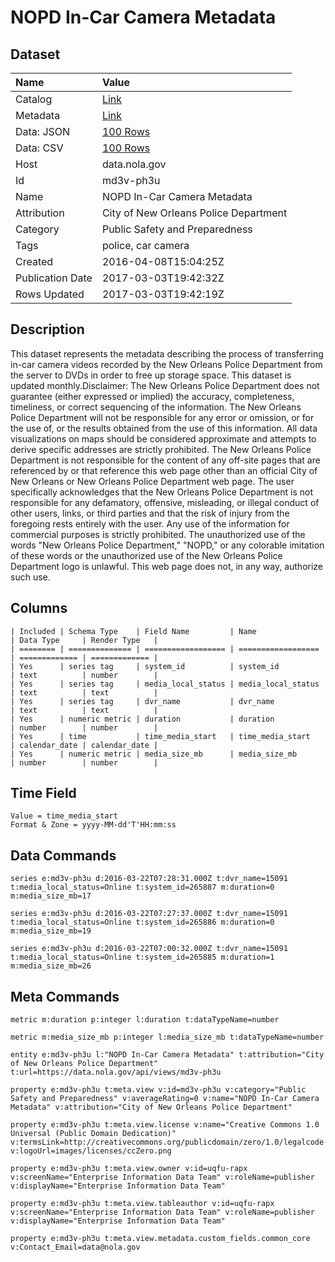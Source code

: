# NOPD In-Car Camera Metadata

## Dataset

| Name | Value |
| :--- | :---- |
| Catalog | [Link](https://catalog.data.gov/dataset/nopd-in-car-camera-metadata) |
| Metadata | [Link](https://data.nola.gov/api/views/md3v-ph3u) |
| Data: JSON | [100 Rows](https://data.nola.gov/api/views/md3v-ph3u/rows.json?max_rows=100) |
| Data: CSV | [100 Rows](https://data.nola.gov/api/views/md3v-ph3u/rows.csv?max_rows=100) |
| Host | data.nola.gov |
| Id | md3v-ph3u |
| Name | NOPD In-Car Camera Metadata |
| Attribution | City of New Orleans Police Department |
| Category | Public Safety and Preparedness |
| Tags | police, car camera |
| Created | 2016-04-08T15:04:25Z |
| Publication Date | 2017-03-03T19:42:32Z |
| Rows Updated | 2017-03-03T19:42:19Z |

## Description

This dataset represents the metadata describing the process of transferring in-car camera videos recorded by the New Orleans Police Department from the server to DVDs in order to free up storage space. This dataset is updated monthly.Disclaimer: The New Orleans Police Department does not guarantee (either expressed or implied) the accuracy, completeness, timeliness, or correct sequencing of the information. The New Orleans Police Department will not be responsible for any error or omission, or for the use of, or the results obtained from the use of this information. All data visualizations on maps should be considered approximate and attempts to derive specific addresses are strictly prohibited. The New Orleans Police Department is not responsible for the content of any off-site pages that are referenced by or that reference this web page other than an official City of New Orleans or New Orleans Police Department web page. The user specifically acknowledges that the New Orleans Police Department is not responsible for any defamatory, offensive, misleading, or illegal conduct of other users, links, or third parties and that the risk of injury from the foregoing rests entirely with the user. Any use of the information for commercial purposes is strictly prohibited. The unauthorized use of the words "New Orleans Police Department," "NOPD," or any colorable imitation of these words or the unauthorized use of the New Orleans Police Department logo is unlawful. This web page does not, in any way, authorize such use.

## Columns

```ls
| Included | Schema Type    | Field Name         | Name               | Data Type     | Render Type   |
| ======== | ============== | ================== | ================== | ============= | ============= |
| Yes      | series tag     | system_id          | system_id          | text          | number        |
| Yes      | series tag     | media_local_status | media_local_status | text          | text          |
| Yes      | series tag     | dvr_name           | dvr_name           | text          | text          |
| Yes      | numeric metric | duration           | duration           | number        | number        |
| Yes      | time           | time_media_start   | time_media_start   | calendar_date | calendar_date |
| Yes      | numeric metric | media_size_mb      | media_size_mb      | number        | number        |
```

## Time Field

```ls
Value = time_media_start
Format & Zone = yyyy-MM-dd'T'HH:mm:ss
```

## Data Commands

```ls
series e:md3v-ph3u d:2016-03-22T07:28:31.000Z t:dvr_name=15091 t:media_local_status=Online t:system_id=265887 m:duration=0 m:media_size_mb=17

series e:md3v-ph3u d:2016-03-22T07:27:37.000Z t:dvr_name=15091 t:media_local_status=Online t:system_id=265886 m:duration=0 m:media_size_mb=19

series e:md3v-ph3u d:2016-03-22T07:00:32.000Z t:dvr_name=15091 t:media_local_status=Online t:system_id=265885 m:duration=1 m:media_size_mb=26
```

## Meta Commands

```ls
metric m:duration p:integer l:duration t:dataTypeName=number

metric m:media_size_mb p:integer l:media_size_mb t:dataTypeName=number

entity e:md3v-ph3u l:"NOPD In-Car Camera Metadata" t:attribution="City of New Orleans Police Department" t:url=https://data.nola.gov/api/views/md3v-ph3u

property e:md3v-ph3u t:meta.view v:id=md3v-ph3u v:category="Public Safety and Preparedness" v:averageRating=0 v:name="NOPD In-Car Camera Metadata" v:attribution="City of New Orleans Police Department"

property e:md3v-ph3u t:meta.view.license v:name="Creative Commons 1.0 Universal (Public Domain Dedication)" v:termsLink=http://creativecommons.org/publicdomain/zero/1.0/legalcode v:logoUrl=images/licenses/ccZero.png

property e:md3v-ph3u t:meta.view.owner v:id=uqfu-rapx v:screenName="Enterprise Information Data Team" v:roleName=publisher v:displayName="Enterprise Information Data Team"

property e:md3v-ph3u t:meta.view.tableauthor v:id=uqfu-rapx v:screenName="Enterprise Information Data Team" v:roleName=publisher v:displayName="Enterprise Information Data Team"

property e:md3v-ph3u t:meta.view.metadata.custom_fields.common_core v:Contact_Email=data@nola.gov
```